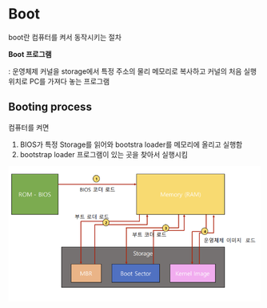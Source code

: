 # Boot

boot란 컴퓨터를 켜서 동작시키는 절차



**Boot 프로그램**

: 운영체제 커널을 storage에서 특정 주소의 물리 메모리로 복사하고 커널의 처음 실행위치로 PC를 가져다 놓는 프로그램



## Booting process

컴퓨터를 켜면

1. BIOS가 특정 Storage를 읽어와 bootstra loader를 메모리에 올리고 실행함
2. bootstrap loader 프로그램이 있는 곳을 찾아서 실행시킴

![boot](../images/ch7-1_boot.png)